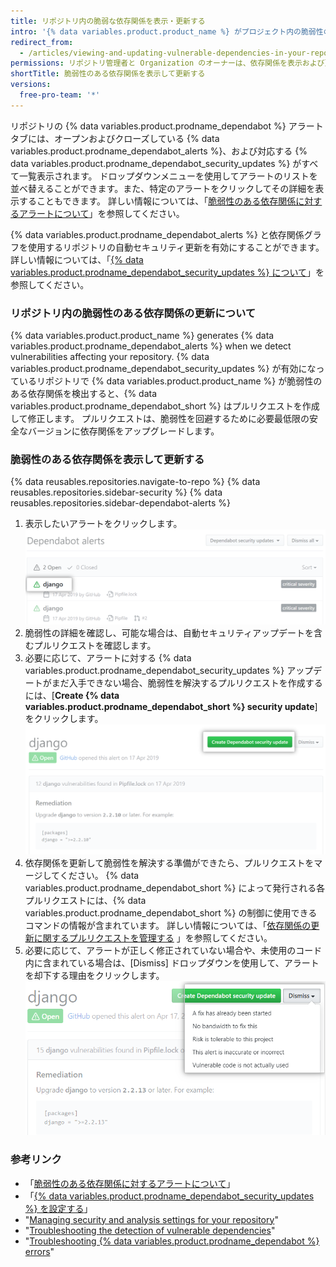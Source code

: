 ```yaml
---
title: リポジトリ内の脆弱な依存関係を表示・更新する
intro: '{% data variables.product.product_name %} がプロジェクト内の脆弱性のある依存関係を発見した場合は、それらをリポジトリの [Dependabot alerts] タブで確認できます。 その後、プロジェクトを更新してこの脆弱性を解決することができます。'
redirect_from:
  - /articles/viewing-and-updating-vulnerable-dependencies-in-your-repository
permissions: リポジトリ管理者と Organization のオーナーは、依存関係を表示および更新できます。
shortTitle: 脆弱性のある依存関係を表示して更新する
versions:
  free-pro-team: '*'
---
```


リポジトリの {% data variables.product.prodname_dependabot %} アラートタブには、オープンおよびクローズしている {% data variables.product.prodname_dependabot_alerts %}、および対応する {% data variables.product.prodname_dependabot_security_updates %} がすべて一覧表示されます。 ドロップダウンメニューを使用してアラートのリストを並べ替えることができます。また、特定のアラートをクリックしてその詳細を表示することもできます。 詳しい情報については、「[脆弱性のある依存関係に対するアラートについて](/github/managing-security-vulnerabilities/about-alerts-for-vulnerable-dependencies)」を参照してください。

{% data variables.product.prodname_dependabot_alerts %} と依存関係グラフを使用するリポジトリの自動セキュリティ更新を有効にすることができます。 詳しい情報については、「[{% data variables.product.prodname_dependabot_security_updates %} について](/github/managing-security-vulnerabilities/about-github-dependabot-security-updates)」を参照してください。

### リポジトリ内の脆弱性のある依存関係の更新について

{% data variables.product.product_name %} generates {% data variables.product.prodname_dependabot_alerts %} when we detect vulnerabilities affecting your repository. {% data variables.product.prodname_dependabot_security_updates %} が有効になっているリポジトリで {% data variables.product.product_name %} が脆弱性のある依存関係を検出すると、{% data variables.product.prodname_dependabot_short %} はプルリクエストを作成して修正します。 プルリクエストは、脆弱性を回避するために必要最低限の安全なバージョンに依存関係をアップグレードします。

### 脆弱性のある依存関係を表示して更新する

{% data reusables.repositories.navigate-to-repo %}
{% data reusables.repositories.sidebar-security %}
{% data reusables.repositories.sidebar-dependabot-alerts %}
1. 表示したいアラートをクリックします。 ![アラートリストで選択されたアラート](/assets/images/help/graphs/click-alert-in-alerts-list.png)
1. 脆弱性の詳細を確認し、可能な場合は、自動セキュリティアップデートを含むプルリクエストを確認します。
1. 必要に応じて、アラートに対する {% data variables.product.prodname_dependabot_security_updates %} アップデートがまだ入手できない場合、脆弱性を解決するプルリクエストを作成するには、[**Create {% data variables.product.prodname_dependabot_short %} security update**] をクリックします。 ![{% data variables.product.prodname_dependabot_short %} セキュリティアップデートボタンを作成](/assets/images/help/repository/create-dependabot-security-update-button.png)
1. 依存関係を更新して脆弱性を解決する準備ができたら、プルリクエストをマージしてください。 {% data variables.product.prodname_dependabot_short %} によって発行される各プルリクエストには、{% data variables.product.prodname_dependabot_short %} の制御に使用できるコマンドの情報が含まれています。 詳しい情報については、「[依存関係の更新に関するプルリクエストを管理する](/github/administering-a-repository/managing-pull-requests-for-dependency-updates#managing-github-dependabot-pull-requests-with-comment-commands) 」を参照してください。
1. 必要に応じて、アラートが正しく修正されていない場合や、未使用のコード内に含まれている場合は、[Dismiss] ドロップダウンを使用して、アラートを却下する理由をクリックします。 ![[Dismiss] ドロップダウンでアラートを却下する理由を選択する](/assets/images/help/repository/dependabot-alert-dismiss-drop-down.png)

### 参考リンク

- 「[脆弱性のある依存関係に対するアラートについて](/github/managing-security-vulnerabilities/about-alerts-for-vulnerable-dependencies)」
- 「[{% data variables.product.prodname_dependabot_security_updates %} を設定する](/github/managing-security-vulnerabilities/configuring-github-dependabot-security-updates)」
- "[Managing security and analysis settings for your repository](/github/administering-a-repository/managing-security-and-analysis-settings-for-your-repository)"
- "[Troubleshooting the detection of vulnerable dependencies](/github/managing-security-vulnerabilities/troubleshooting-the-detection-of-vulnerable-dependencies)"
- "[Troubleshooting {% data variables.product.prodname_dependabot %} errors](/github/managing-security-vulnerabilities/troubleshooting-github-dependabot-errors)"
